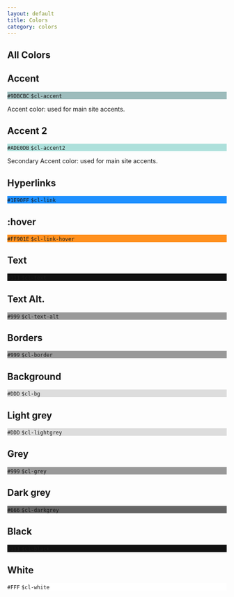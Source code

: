 ```yaml
---
layout: default
title: Colors
category: colors
---
```


## All Colors

<!-- Color: Accent -->
<div class="sg-component sg-component--color" id="accent">
	<h2 class="sg-component__title">Accent</h2>
	<div class="sg-color-swatch" style="background-color:#9DBCBC">
		<code class="sg-color-swatch__color">#9DBCBC</code>
		<code class="sg-color-swatch__color">$cl-accent</code>
	</div>
    <p>Accent color: used for main site accents.</p>
</div>

<!-- Color: Accent 2 -->
<div class="sg-component sg-component--color" id="accent2">
	<h2 class="sg-component__title">Accent 2</h2>
	<div class="sg-color-swatch" style="background-color:#ADE0DB">
		<code class="sg-color-swatch__color">#ADE0DB</code>
		<code class="sg-color-swatch__color">$cl-accent2</code>
	</div>
    <p>Secondary Accent color: used for main site accents.</p>
</div>

<!-- Color: link -->
<div class="sg-component sg-component--color" id="link">
	<h2 class="sg-component__title">Hyperlinks</h2>
	<div class="sg-color-swatch" style="background-color:#1E90FF">
		<code class="sg-color-swatch__color">#1E90FF</code>
		<code class="sg-color-swatch__color">$cl-link</code>
	</div>
</div>

<!-- Color: link hover -->
<div class="sg-component sg-component--color" id="link">
	<h2 class="sg-component__title">:hover</h2>
	<div class="sg-color-swatch" style="background-color:#FF901E">
		<code class="sg-color-swatch__color">#FF901E</code>
		<code class="sg-color-swatch__color">$cl-link-hover</code>
	</div>
</div>

<!-- Color: text -->
<div class="sg-component sg-component--color" id="text">
	<h2 class="sg-component__title">Text</h2>
	<div class="sg-color-swatch" style="background-color:#111">
		<code class="sg-color-swatch__color">#111</code>
		<code class="sg-color-swatch__color">$cl-text</code>
	</div>
</div>

<!-- Color: text alt -->
<div class="sg-component sg-component--color" id="textalt">
	<h2 class="sg-component__title">Text Alt.</h2>
	<div class="sg-color-swatch" style="background-color:#999">
		<code class="sg-color-swatch__color">#999</code>
		<code class="sg-color-swatch__color">$cl-text-alt</code>
	</div>
</div>

<!-- Color: border -->
<div class="sg-component sg-component--color" id="border">
	<h2 class="sg-component__title">Borders</h2>
	<div class="sg-color-swatch" style="background-color:#999">
		<code class="sg-color-swatch__color">#999</code>
		<code class="sg-color-swatch__color">$cl-border</code>
	</div>
</div>

<!-- Color: bg -->
<div class="sg-component sg-component--color" id="bg">
	<h2 class="sg-component__title">Background</h2>
	<div class="sg-color-swatch" style="background-color:#DDD">
		<code class="sg-color-swatch__color">#DDD</code>
		<code class="sg-color-swatch__color">$cl-bg</code>
	</div>
</div>

<!-- Color: Lightgrey -->
<div class="sg-component sg-component--color" id="lightgrey">
	<h2 class="sg-component__title">Light grey</h2>
	<div class="sg-color-swatch" style="background-color:#DDD">
		<code class="sg-color-swatch__color">#DDD</code>
		<code class="sg-color-swatch__color">$cl-lightgrey</code>
	</div>
</div>

<!-- Color: grey -->
<div class="sg-component sg-component--color" id="grey">
	<h2 class="sg-component__title">Grey</h2>
	<div class="sg-color-swatch" style="background-color:#999">
		<code class="sg-color-swatch__color">#999</code>
		<code class="sg-color-swatch__color">$cl-grey</code>
	</div>
</div>

<!-- Color: darkgrey -->
<div class="sg-component sg-component--color" id="darkgrey">
	<h2 class="sg-component__title">Dark grey</h2>
	<div class="sg-color-swatch" style="background-color:#666">
		<code class="sg-color-swatch__color">#666</code>
		<code class="sg-color-swatch__color">$cl-darkgrey</code>
	</div>
</div>

<!-- Color: Black -->
<div class="sg-component sg-component--color" id="black">
	<h2 class="sg-component__title">Black</h2>
	<div class="sg-color-swatch" style="background-color:#111">
		<code class="sg-color-swatch__color">#111</code>
		<code class="sg-color-swatch__color">$cl-black</code>
	</div>
</div>

<!-- Color: White -->
<div class="sg-component sg-component--color" id="white">
	<h2 class="sg-component__title">White</h2>
	<div class="sg-color-swatch" style="background-color:#FFF">
		<code class="sg-color-swatch__color">#FFF</code>
		<code class="sg-color-swatch__color">$cl-white</code>
	</div>
</div>

